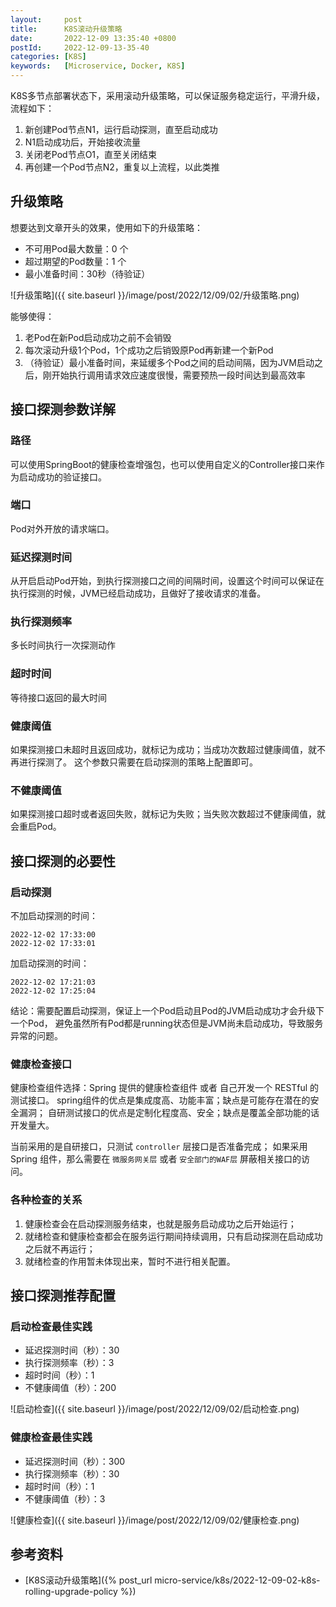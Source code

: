```yaml
---
layout:     post
title:      K8S滚动升级策略
date:       2022-12-09 13:35:40 +0800
postId:     2022-12-09-13-35-40
categories: [K8S]
keywords:   [Microservice, Docker, K8S]
---
```


K8S多节点部署状态下，采用滚动升级策略，可以保证服务稳定运行，平滑升级，流程如下：  
1. 新创建Pod节点N1，运行启动探测，直至启动成功  
2. N1启动成功后，开始接收流量  
3. 关闭老Pod节点O1，直至关闭结束  
4. 再创建一个Pod节点N2，重复以上流程，以此类推  


## 升级策略

想要达到文章开头的效果，使用如下的升级策略：
* 不可用Pod最大数量：0 个
* 超过期望的Pod数量：1 个
* 最小准备时间：30秒（待验证）

![升级策略]({{ site.baseurl }}/image/post/2022/12/09/02/升级策略.png)

能够使得：
1) 老Pod在新Pod启动成功之前不会销毁
2) 每次滚动升级1个Pod，1个成功之后销毁原Pod再新建一个新Pod
3) （待验证）最小准备时间，来延缓多个Pod之间的启动间隔，因为JVM启动之后，刚开始执行调用请求效应速度很慢，需要预热一段时间达到最高效率

## 接口探测参数详解

### 路径
可以使用SpringBoot的健康检查增强包，也可以使用自定义的Controller接口来作为启动成功的验证接口。

### 端口
Pod对外开放的请求端口。

### 延迟探测时间
从开启启动Pod开始，到执行探测接口之间的间隔时间，设置这个时间可以保证在执行探测的时候，JVM已经启动成功，且做好了接收请求的准备。

### 执行探测频率
多长时间执行一次探测动作

### 超时时间
等待接口返回的最大时间

### 健康阈值
如果探测接口未超时且返回成功，就标记为成功；当成功次数超过健康阈值，就不再进行探测了。
这个参数只需要在启动探测的策略上配置即可。

### 不健康阈值
如果探测接口超时或者返回失败，就标记为失败；当失败次数超过不健康阈值，就会重启Pod。

## 接口探测的必要性

### 启动探测
不加启动探测的时间：
```
2022-12-02 17:33:00
2022-12-02 17:33:01
```

加启动探测的时间：
```
2022-12-02 17:21:03
2022-12-02 17:25:04
```

结论：需要配置启动探测，保证上一个Pod启动且Pod的JVM启动成功才会升级下一个Pod，
避免虽然所有Pod都是running状态但是JVM尚未启动成功，导致服务异常的问题。

### 健康检查接口
健康检查组件选择：Spring 提供的健康检查组件 或者 自己开发一个 RESTful 的测试接口。
spring组件的优点是集成度高、功能丰富；缺点是可能存在潜在的安全漏洞；
自研测试接口的优点是定制化程度高、安全；缺点是覆盖全部功能的话开发量大。

当前采用的是自研接口，只测试 `controller` 层接口是否准备完成；
如果采用 Spring 组件，那么需要在 `微服务网关层` 或者 `安全部门的WAF层` 屏蔽相关接口的访问。

### 各种检查的关系

1) 健康检查会在启动探测服务结束，也就是服务启动成功之后开始运行；  
2) 就绪检查和健康检查都会在服务运行期间持续调用，只有启动探测在启动成功之后就不再运行；   
3) 就绪检查的作用暂未体现出来，暂时不进行相关配置。  

## 接口探测推荐配置

### 启动检查最佳实践
* 延迟探测时间（秒）：30
* 执行探测频率（秒）：3
* 超时时间（秒）：1
* 不健康阈值（秒）：200

![启动检查]({{ site.baseurl }}/image/post/2022/12/09/02/启动检查.png)

### 健康检查最佳实践
* 延迟探测时间（秒）：300
* 执行探测频率（秒）：30
* 超时时间（秒）：1
* 不健康阈值（秒）：3

![健康检查]({{ site.baseurl }}/image/post/2022/12/09/02/健康检查.png)

## 参考资料
* [K8S滚动升级策略]({% post_url micro-service/k8s/2022-12-09-02-k8s-rolling-upgrade-policy %})
